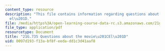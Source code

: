 ```yaml
---
content_type: resource
description: "This file contains information regarding questions about the movie \u201C\
  el\u201D."
file: /media/https%3A/open-learning-course-data-rc.s3.amazonaws.com/21g-735-advanced-topics-in-hispanic-literature-and-film-the-films-of-luis-bunuel-fall-2013/0097d193f13abf8feedadd1c3d41aaf8_MIT21G_735F13_Ques_El.pdf
file_type: application/pdf
resourcetype: Document
title: "21G.735 Questions about the movie\u201CEl\u201D"
uid: 0097d193-f13a-bf8f-eeda-dd1c3d41aaf8
---
```

